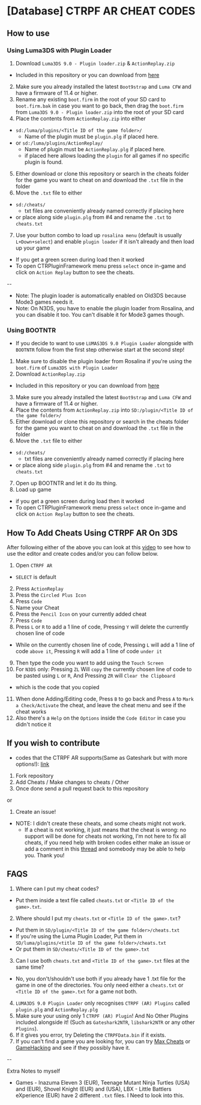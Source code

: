 # [Database] CTRPF AR CHEAT CODES

## How to use

### Using Luma3DS with Plugin Loader

1. Download `Luma3DS 9.0 - Plugin loader.zip` & `ActionReplay.zip`

- Included in this repository or you can download from [here](http://gbatemp.net/threads/ctrpluginframework-blank-plugin.487729/)

2. Make sure you already installed the latest `Boot9strap` and `Luma CFW` and have a firmware of 11.4 or higher.
3. Rename any existing `boot.firm` in the root of your SD card to `boot.firm.bak` in case you want to go back, then drag the `boot.firm` from `Luma3DS 9.0 - Plugin loader.zip` into the root of your SD card
4. Place the contents from `ActionReplay.zip` into either

- `sd:/luma/plugins/<Title ID of the game folder>/`
  - Name of the plugin must be `plugin.plg` if placed here.
- or `sd:/luma/plugins/ActionReplay/`
  - Name of plugin must be `ActionReplay.plg` if placed here.
  - if placed here allows loading the `plugin` for all games if no specific plugin is found.

5. Either download or clone this repository or search in the cheats folder for the game you want to cheat on and download the `.txt` file in the folder
6. Move the `.txt` file to either

- `sd:/cheats/`
  - txt files are conveniently already named correctly if placing here
- or place along side `plugin.plg` from #4 and rename the `.txt` to `cheats.txt`

7. Use your button combo to load up `rosalina menu` (default is usually `L+Down+select`) and enable `plugin loader` if it isn't already and then load up your game

- If you get a green screen during load then it worked
- To open CTRPluginFramework menu press `select` once in-game and click on `Action Replay` button to see the cheats.

\--

- Note: The plugin loader is automatically enabled on Old3DS because Mode3 games needs it.
- Note: On N3DS, you have to enable the plugin loader from Rosalina, and you can disable it too. You can't disable it for Mode3 games though.

### Using BOOTNTR

- If you decide to want to use `LUMAS3DS 9.0 Plugin Loader` alongside with `BOOTNTR` follow from the first step otherwise start at the second step!

1. Make sure to disable the plugin loader from Rosalina if you're using the `boot.firm` of `Luma3DS with Plugin Loader`
2. Download `ActionReplay.zip`

- Included in this repository or you can download from [here](http://gbatemp.net/threads/ctrpluginframework-blank-plugin.487729/)

3. Make sure you already installed the latest `Boot9strap` and `Luma CFW` and have a firmware of 11.4 or higher.
4. Place the contents from `ActionReplay.zip` into `SD:/plugin/<Title ID of the game folder>/`
5. Either download or clone this repository or search in the cheats folder for the game you want to cheat on and download the `.txt` file in the folder
6. Move the `.txt` file to either

- `sd:/cheats/`
  - txt files are conveniently already named correctly if placing here
- or place along side `plugin.plg` from #4 and rename the `.txt` to `cheats.txt`

7. Open up BOOTNTR and let it do its thing.
8. Load up game

- if you get a green screen during load then it worked
- To open CTRPluginFramework menu press `select` once in-game and click on `Action Replay` button to see the cheats.

## How To Add Cheats Using CTRPF AR On 3DS

After following either of the above you can look at this [video](https://www.youtube.com/watch?v=c2258P9wKkA) to see how to use the editor and create codes and/or you can follow below.

1. Open `CTRPF AR`

- `SELECT` is default

2. Press `ActionReplay`
3. Press the `Circled Plus Icon`
4. Press `Code`
5. Name your Cheat
6. Press the `Pencil Icon` on your currently added cheat
7. Press `Code`
8. Press `L` or `R` to add a 1 line of code, Pressing `Y` will delete the currently chosen line of code

- While on the currently chosen line of code, Pressing `L` will add a 1 line of code `above it`, Pressing `R` will add a 1 line of code `under it`

9. Then type the code you want to add using the `Touch Screen`
10. For `N3DS` only: Pressing `ZL` Will `copy` the currently chosen line of code to be pasted using `L` or `R`, And Pressing `ZR` will `Clear the Clipboard`

- which is the code that you copied

11. When done Adding/Editing code, Press `B` to go back and Press `A` to `Mark a Check/Activate` the cheat, and leave the cheat menu and see if the cheat works
12. Also there's a `Help` on the `Options` inside the `Code Editor` in case you didn't notice it

## If you wish to contribute

- codes that the CTRPF AR supports(Same as Gateshark but with more options!): [link](https://github.com/JourneyOver/CTRPF-AR-CHEAT-CODES/blob/master/ActionReplayCodeTypes.txt)

1. Fork repository
2. Add Cheats / Make changes to cheats / Other
3. Once done send a pull request back to this repository

or

1. Create an issue!

- NOTE: I didn't create these cheats, and some cheats might not work.
  - If a cheat is not working, it just means that the cheat is wrong: no support will be done for cheats not working, I'm not here to fix all cheats, if you need help with broken codes either make an issue or add a comment in this [thread](https://gbatemp.net/threads/database-ctrpf-ar-cheat-codes.493220/) and somebody may be able to help you. Thank you!

## FAQS

1. Where can I put my cheat codes?

- Put them inside a text file called `cheats.txt` or `<Title ID of the game>.txt`.

2. Where should I put my `cheats.txt` or `<Title ID of the game>.txt`?

- Put them in `SD/plugin/<Title ID of the game folder>/cheats.txt`
- If you're using the Luma Plugin Loader, Put them in `SD/luma/plugins/<title ID of the game folder>/cheats.txt`
- Or put them in `SD/cheats/<Title ID of the game>.txt`

3. Can I use both `cheats.txt` and `<Title ID of the game>.txt` files at the same time?

- No, you don't/shouldn't use both if you already have 1 .txt file for the game in one of the directories. You only need either a `cheats.txt` or `<Title ID of the game>.txt` for a game not both.

4. `LUMA3DS 9.0 Plugin Loader` only recognises `CTRPF (AR) Plugins` called `plugin.plg` and `ActionReplay.plg`
5. Make sure your using only 1 `CTRPF (AR) Plugin`! And No Other Plugins included alongside it! (Such as `Gateshark2NTR`, `libshark2NTR` or any other `Plugins`).
6. If it gives you error, try Deleting the `CTRPFData.bin` if it exists.
7. If you can't find a game you are looking for, you can try [Max Cheats](https://www.max-cheats.com) or [GameHacking](https://gamehacking.org/system/3ds) and see if they possibly have it.

\--

Extra Notes to myself

- Games - Inazuma Eleven 3 (EUR), Teenage Mutant Ninja Turtles (USA) and (EUR), Shovel Knight (EUR) and (USA), LBX - Little Battlers eXperience (EUR) have 2 different `.txt` files. I Need to look into this.
